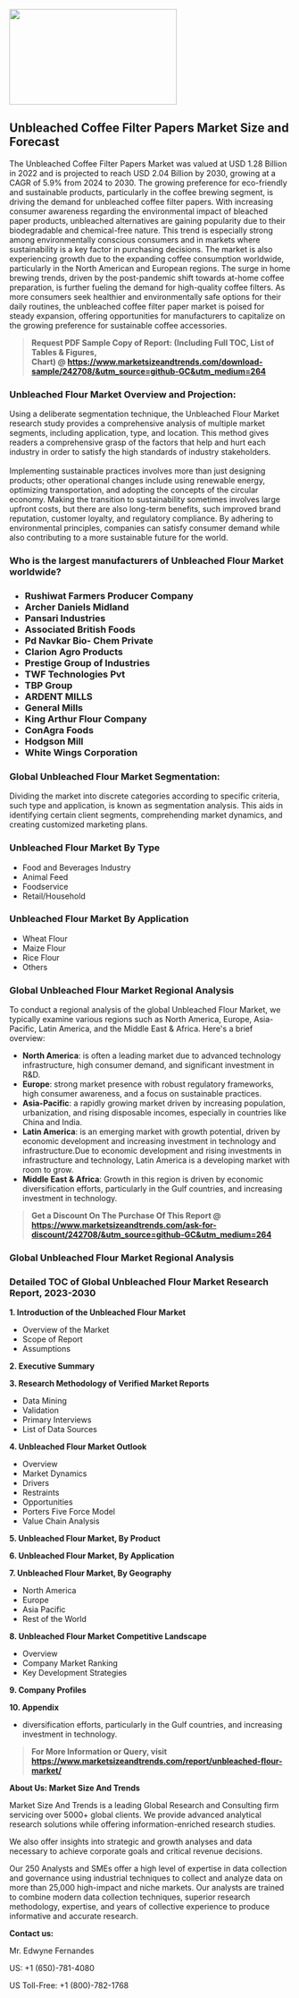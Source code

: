 <p><img class="alignnone size-medium wp-image-20088" src="https://ffe5etoiles.com/wp-content/uploads/2024/12/MST1-300x171.png" alt="" width="300" height="171" /></p><h2>Unbleached Coffee Filter Papers Market Size and Forecast</h2><p>The Unbleached Coffee Filter Papers Market was valued at USD 1.28 Billion in 2022 and is projected to reach USD 2.04 Billion by 2030, growing at a CAGR of 5.9% from 2024 to 2030. The growing preference for eco-friendly and sustainable products, particularly in the coffee brewing segment, is driving the demand for unbleached coffee filter papers. With increasing consumer awareness regarding the environmental impact of bleached paper products, unbleached alternatives are gaining popularity due to their biodegradable and chemical-free nature. This trend is especially strong among environmentally conscious consumers and in markets where sustainability is a key factor in purchasing decisions. The market is also experiencing growth due to the expanding coffee consumption worldwide, particularly in the North American and European regions. The surge in home brewing trends, driven by the post-pandemic shift towards at-home coffee preparation, is further fueling the demand for high-quality coffee filters. As more consumers seek healthier and environmentally safe options for their daily routines, the unbleached coffee filter paper market is poised for steady expansion, offering opportunities for manufacturers to capitalize on the growing preference for sustainable coffee accessories.</p><blockquote id="" class=""><strong>Request PDF Sample Copy of Report: (Including Full TOC, List of Tables &amp; Figures, Chart)&nbsp;@&nbsp;<strong><a href="https://www.marketsizeandtrends.com/download-sample/242708/&utm_source=github-GC&utm_medium=264" target="_blank">https://www.marketsizeandtrends.com/download-sample/242708/&utm_source=github-GC&utm_medium=264</a></strong></strong></blockquote><h3 id="" class="">Unbleached Flour Market&nbsp;Overview and Projection:</h3><p id="" class="">Using a deliberate segmentation technique, the Unbleached Flour Market research study provides a comprehensive analysis of multiple market segments, including application, type, and location. This method gives readers a comprehensive grasp of the factors that help and hurt each industry in order to satisfy the high standards of industry stakeholders. <br /> <br />Implementing sustainable practices involves more than just designing products; other operational changes include using renewable energy, optimizing transportation, and adopting the concepts of the circular economy. Making the transition to sustainability sometimes involves large upfront costs, but there are also long-term benefits, such improved brand reputation, customer loyalty, and regulatory compliance. By adhering to environmental principles, companies can satisfy consumer demand while also contributing to a more sustainable future for the world.</p><h3 id="" class="">Who is the largest manufacturers of&nbsp;Unbleached Flour Market worldwide?</h3><h3 class=""><p><ul><li>Rushiwat Farmers Producer Company </li><li> Archer Daniels Midland </li><li> Pansari Industries </li><li> Associated British Foods </li><li> Pd Navkar Bio- Chem Private </li><li> Clarion Agro Products </li><li> Prestige Group of Industries </li><li> TWF Technologies Pvt </li><li> TBP Group </li><li> ARDENT MILLS </li><li> General Mills </li><li> King Arthur Flour Company </li><li> ConAgra Foods </li><li> Hodgson Mill </li><li> White Wings Corporation</li></ul></p></h3><h3 id="" class="">Global&nbsp;Unbleached Flour Market Segmentation:</h3><p id="" class="">Dividing the market into discrete categories according to specific criteria, such type and application, is known as segmentation analysis. This aids in identifying certain client segments, comprehending market dynamics, and creating customized marketing plans.</p><h3 id="" class="">Unbleached Flour Market&nbsp;By Type</h3><p><p><ul><li>Food and Beverages Industry</li><li> Animal Feed</li><li> Foodservice</li><li> Retail/Household</p></li></ul></p></p><h3 id="" class="">Unbleached Flour Market&nbsp;By Application</h3><p class=""><p><ul><li>Wheat Flour</li><li> Maize Flour</li><li> Rice Flour</li><li> Others</li></ul></p></p><h3 id="" class="">Global Unbleached Flour Market Regional Analysis</h3><p id="" class="">To conduct a regional analysis of the global Unbleached Flour Market, we typically examine various regions such as North America, Europe, Asia-Pacific, Latin America, and the Middle East &amp; Africa. Here's a brief overview:</p><ul><li><strong>North America</strong>: is often a leading market due to advanced technology infrastructure, high consumer demand, and significant investment in R&amp;D.</li><li><strong>Europe</strong>: strong market presence with robust regulatory frameworks, high consumer awareness, and a focus on sustainable practices.</li><li><strong>Asia-Pacific</strong>: a rapidly growing market driven by increasing population, urbanization, and rising disposable incomes, especially in countries like China and India.</li><li><strong>Latin America</strong>: is an emerging market with growth potential, driven by economic development and increasing investment in technology and infrastructure.Due to economic development and rising investments in infrastructure and technology, Latin America is a developing market with room to grow.</li><li><strong>Middle East &amp; Africa</strong>: Growth in this region is driven by economic diversification efforts, particularly in the Gulf countries, and increasing investment in technology.</li></ul><blockquote id="" class=""><strong>Get a Discount On The Purchase Of This Report @ <strong><a href="https://www.marketsizeandtrends.com/ask-for-discount/242708/&utm_source=github-GC&utm_medium=264" target="_blank">https://www.marketsizeandtrends.com/ask-for-discount/242708/&utm_source=github-GC&utm_medium=264</a></strong></strong></blockquote><h3 id="" class="">Global Unbleached Flour Market Regional Analysis</h3><h3 id="" class="">Detailed TOC of Global Unbleached Flour Market Research Report, 2023-2030</h3><p id="" class=""><strong>1. Introduction of the Unbleached Flour Market</strong></p><ul><li>Overview of the Market</li><li>Scope of Report</li><li>Assumptions</li></ul><p id="" class=""><strong>2. Executive Summary</strong></p><p id="" class=""><strong>3. Research Methodology of Verified Market Reports</strong></p><ul><li>Data Mining</li><li>Validation</li><li>Primary Interviews</li><li>List of Data Sources</li></ul><p id="" class=""><strong>4. Unbleached Flour Market Outlook</strong></p><ul><li>Overview</li><li>Market Dynamics</li><li>Drivers</li><li>Restraints</li><li>Opportunities</li><li>Porters Five Force Model</li><li>Value Chain Analysis</li></ul><p id="" class=""><strong>5. Unbleached Flour Market, By Product</strong></p><p id="" class=""><strong>6. Unbleached Flour Market, By Application</strong></p><p id="" class=""><strong>7. Unbleached Flour Market, By Geography</strong></p><ul><li>North America</li><li>Europe</li><li>Asia Pacific</li><li>Rest of the World</li></ul><p id="" class=""><strong>8. Unbleached Flour Market Competitive Landscape</strong></p><ul><li>Overview</li><li>Company Market Ranking</li><li>Key Development Strategies</li></ul><p id="" class=""><strong>9. Company Profiles</strong></p><p id="" class=""><strong>10. Appendix</strong></p><ul><li>diversification efforts, particularly in the Gulf countries, and increasing investment in technology.</li></ul><blockquote id="" class=""><strong>For More Information or Query, visit <strong><strong><a href="https://www.marketsizeandtrends.com/report/unbleached-flour-market/" target="_blank">https://www.marketsizeandtrends.com/report/unbleached-flour-market/</a></strong></strong></strong></blockquote><p id="" class=""><strong>About Us: Market Size And Trends</strong></p><p id="" class="">Market Size And Trends is a leading Global Research and Consulting firm servicing over 5000+ global clients. We provide advanced analytical research solutions while offering information-enriched research studies.</p><p id="" class="">We also offer insights into strategic and growth analyses and data necessary to achieve corporate goals and critical revenue decisions.</p><p id="" class="">Our 250 Analysts and SMEs offer a high level of expertise in data collection and governance using industrial techniques to collect and analyze data on more than 25,000 high-impact and niche markets. Our analysts are trained to combine modern data collection techniques, superior research methodology, expertise, and years of collective experience to produce informative and accurate research.</p><p id="" class=""><strong>Contact us:</strong></p><p id="" class="">Mr. Edwyne Fernandes</p><p id="" class="">US: +1 (650)-781-4080</p><p id="" class="">US Toll-Free: +1 (800)-782-1768</p>
